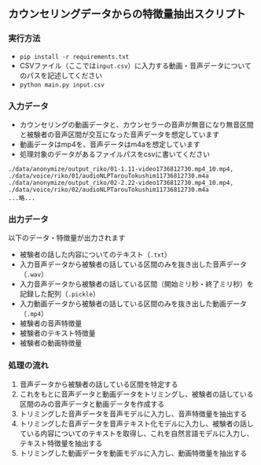 ## カウンセリングデータからの特徴量抽出スクリプト

### 実行方法
- `pip install -r requirements.txt`
- CSVファイル（ここでは`input.csv`）に入力する動画・音声データについてのパスを記述してください
- `python main.py input.csv`

### 入力データ
- カウンセリングの動画データと、カウンセラーの音声が無音になり無音区間と被験者の音声区間が交互になった音声データを想定しています
- 動画データはmp4を、音声データはm4aを想定しています
- 処理対象のデータがあるファイルパスをcsvに書いてください
```input.csv
./data/anonymize/output_riko/01-1.11-video1736812730.mp4_10.mp4, ./data/voice/riko/01/audioNLPTarouTokushim11736812730.m4a
./data/anonymize/output_riko/02-2.22-video1736812730.mp4_10.mp4, ./data/voice/riko/02/audioNLPTarouTokushim11736812730.m4a
...略...
```

### 出力データ
以下のデータ・特徴量が出力されます
- 被験者の話した内容についてのテキスト（`.txt`）
- 入力音声データから被験者の話している区間のみを抜き出した音声データ（`.wav`）
- 入力音声データから被験者の話している区間（開始ミリ秒・終了ミリ秒）を記録した配列（`.pickle`）
- 入力動画データから被験者の話している区間のみを抜き出した動画データ（`.mp4`）
- 被験者の音声特徴量
- 被験者のテキスト特徴量
- 被験者の動画特徴量

### 処理の流れ
1. 音声データから被験者の話している区間を特定する
2. これをもとに音声データと動画データをトリミングし、被験者の話している区間のみの音声データと動画データを作成する
3. トリミングした音声データを音声モデルに入力し、音声特徴量を抽出する
4. トリミングした音声データを音声テキスト化モデルに入力し、被験者の話している内容についてのテキストを取得し、これを自然言語モデルに入力し、テキスト特徴量を抽出する
5. トリミングした動画データを動画モデルに入力し、動画特徴量を抽出する